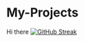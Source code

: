 # My-Projects
Hi there
[![GitHub Streak](http://github-readme-streak-stats.herokuapp.com?user=arjav19&theme=dark&hide_border=true)](https://git.io/streak-stats)
